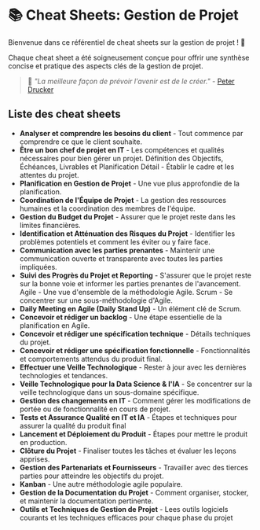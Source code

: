 # 📚 Cheat Sheets: Gestion de Projet

Bienvenue dans ce référentiel de cheat sheets sur la gestion de projet ! 🚀 

Chaque cheat sheet a été soigneusement conçue pour offrir une synthèse concise et pratique des aspects clés de la gestion de projet.

> 🌟 _"La meilleure façon de prévoir l'avenir est de le créer."_ - [Peter Drucker](https://fr.wikipedia.org/wiki/Peter_Drucker)

## Liste des cheat sheets

- **Analyser et comprendre les besoins du client** - Tout commence par comprendre ce que le client souhaite.
- **Être un bon chef de projet en IT** - Les compétences et qualités nécessaires pour bien gérer un projet.
Définition des Objectifs, Échéances, Livrables et Planification Détail - Établir le cadre et les attentes du projet.
- **Planification en Gestion de Projet** - Une vue plus approfondie de la planification.
- **Coordination de l'Équipe de Projet** - La gestion des ressources humaines et la coordination des membres de l'équipe.
- **Gestion du Budget du Projet** - Assurer que le projet reste dans les limites financières.
- **Identification et Atténuation des Risques du Projet** - Identifier les problèmes potentiels et comment les éviter ou y faire face.
- **Communication avec les parties prenantes** - Maintenir une communication ouverte et transparente avec toutes les parties impliquées.
- **Suivi des Progrès du Projet et Reporting** - S'assurer que le projet reste sur la bonne voie et informer les parties prenantes de l'avancement.
Agile - Une vue d'ensemble de la méthodologie Agile.
Scrum - Se concentrer sur une sous-méthodologie d'Agile.
- **Daily Meeting en Agile (Daily Stand Up)** - Un élément clé de Scrum.
- **Concevoir et rédiger un backlog** - Une étape essentielle de la planification en Agile.
- **Concevoir et rédiger une spécification technique** - Détails techniques du projet.
- **Concevoir et rédiger une spécification fonctionnelle** - Fonctionnalités et comportements attendus du produit final.
- **Effectuer une Veille Technologique** - Rester à jour avec les dernières technologies et tendances.
- **Veille Technologique pour la Data Science & l'IA** - Se concentrer sur la veille technologique dans un sous-domaine spécifique.
- **Gestion des changements en IT** - Comment gérer les modifications de portée ou de fonctionnalité en cours de projet.
- **Tests et Assurance Qualité en IT et IA** - Étapes et techniques pour assurer la qualité du produit final
- **Lancement et Déploiement du Produit** - Étapes pour mettre le produit en production.
- **Clôture du Projet** - Finaliser toutes les tâches et évaluer les leçons apprises.
- **Gestion des Partenariats et Fournisseurs** - Travailler avec des tierces parties pour atteindre les objectifs du projet.
- **Kanban** - Une autre méthodologie agile populaire.
- **Gestion de la Documentation du Projet** - Comment organiser, stocker, et maintenir la documentation pertinente.
- **Outils et Techniques de Gestion de Projet** - Lees outils logiciels courants et les techniques efficaces pour chaque phase du projet